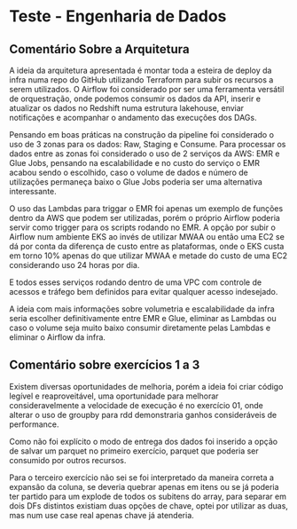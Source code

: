 # Teste - Engenharia de Dados

## Comentário Sobre a Arquitetura

A ideia da arquitetura apresentada é montar toda a esteira de deploy da infra numa repo do GitHub utilizando Terraform para subir os recursos a serem utilizados. O Airflow foi considerado por ser uma ferramenta versátil de orquestração, onde podemos consumir os dados da API, inserir e atualizar os dados no Redshift numa estrutura lakehouse, enviar notificações e acompanhar o andamento das execuções dos DAGs.

Pensando em boas práticas na construção da pipeline foi considerado o uso de 3 zonas para os dados: Raw, Staging e Consume. Para processar os dados entre as zonas foi considerado o uso de 2 serviços da AWS: EMR e Glue Jobs, pensando na escalabilidade e no custo do serviço o EMR acabou sendo o escolhido, caso o volume de dados e número de utilizações permaneça baixo o Glue Jobs poderia ser uma alternativa interessante.

O uso das Lambdas para triggar o EMR foi apenas um exemplo de funções dentro da AWS que podem ser utilizadas, porém o próprio Airflow poderia servir como trigger para os scripts rodando no EMR. A opção por subir o Airflow num ambiente EKS ao invés de utilizar MWAA ou então uma EC2 se dá por conta da diferença de custo entre as plataformas, onde o EKS custa em torno 10% apenas do que utilizar MWAA e metade do custo de uma EC2 considerando uso 24 horas por dia.

E todos esses serviços rodando dentro de uma VPC com controle de acessos e tráfego bem definidos para evitar qualquer acesso indesejado.

A ideia com mais informações sobre volumetria e escalabilidade da infra seria escolher definitivamente entre EMR e Glue, eliminar as Lambdas ou caso o volume seja muito baixo consumir diretamente pelas Lambdas e eliminar o Airflow da infra.

## Comentário sobre exercícios 1 a 3

Existem diversas oportunidades de melhoria, porém a ideia foi criar código legível e reaproveitável, uma oportunidade para melhorar consideravelmente a velocidade de execução é no exercício 01, onde alterar o uso de groupby para rdd demonstraria ganhos consideráveis de performance.

Como não foi explícito o modo de entrega dos dados foi inserido a opção de salvar um parquet no primeiro exercício, parquet que poderia ser consumido por outros recursos.

Para o terceiro exercício não sei se foi interpretado da maneira correta a expansão da coluna, se deveria quebrar apenas em itens ou se já poderia ter partido para um explode de todos os subitens do array, para separar em dois DFs distintos existiam duas opções de chave, optei por utilizar as duas, mas num use case real apenas chave já atenderia.
